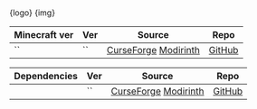 #

{logo}
{img}

| Minecraft ver | Ver | Source                       | Repo       |
| ------------- | --- | ---------------------------- | ---------- |
| ``            | ``  | [CurseForge]() [Modirinth]() | [GitHub]() |

| Dependencies | Ver | Source                       | Repo       |
| ------------ | --- | ---------------------------- | ---------- |
|              | ``  | [CurseForge]() [Modirinth]() | [GitHub]() |